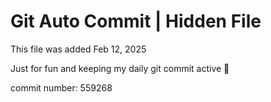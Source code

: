 # Git Auto Commit | Hidden File

This file was added Feb 12, 2025

Just for fun and keeping my daily git commit active 🤪

commit number: 559268
